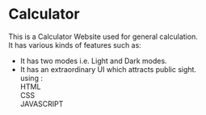 # Calculator

This is a Calculator Website used for general calculation. <br>
It has various kinds of features such as: <br>
  - It has two modes i.e. Light and Dark modes. <br>
  - It has an extraordinary UI which attracts public sight. <br>
using : <br>
HTML <br>
CSS  <br>
JAVASCRIPT
